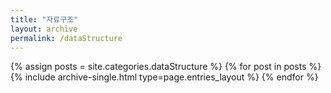 ```yaml
---
title: "자료구조"
layout: archive
permalink: /dataStructure
---
```



{% assign posts = site.categories.dataStructure %}
{% for post in posts %} {% include archive-single.html type=page.entries_layout %} {% endfor %}